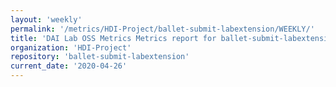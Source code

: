 ```yaml
---
layout: 'weekly'
permalink: '/metrics/HDI-Project/ballet-submit-labextension/WEEKLY/'
title: 'DAI Lab OSS Metrics Metrics report for ballet-submit-labextension | WEEKLY-REPORT-2020-04-26'
organization: 'HDI-Project'
repository: 'ballet-submit-labextension'
current_date: '2020-04-26'
---
```

